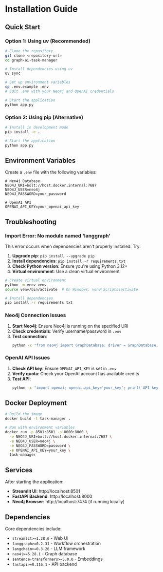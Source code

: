# Installation Guide

## Quick Start

### Option 1: Using uv (Recommended)
```bash
# Clone the repository
git clone <repository-url>
cd graph-ai-task-manager

# Install dependencies using uv
uv sync

# Set up environment variables
cp .env.example .env
# Edit .env with your Neo4j and OpenAI credentials

# Start the application
python app.py
```

### Option 2: Using pip (Alternative)
```bash
# Install in development mode
pip install -e .

# Start the application
python app.py
```

## Environment Variables

Create a `.env` file with the following variables:

```env
# Neo4j Database
NEO4J_URI=bolt://host.docker.internal:7687
NEO4J_USER=neo4j
NEO4J_PASSWORD=your_password

# OpenAI API
OPENAI_API_KEY=your_openai_api_key
```

## Troubleshooting

### Import Error: No module named 'langgraph'

This error occurs when dependencies aren't properly installed. Try:

1. **Upgrade pip**: `pip install --upgrade pip`
2. **Install dependencies**: `pip install -r requirements.txt`
3. **Check Python version**: Ensure you're using Python 3.12+
4. **Virtual environment**: Use a clean virtual environment

```bash
# Create virtual environment
python -m venv venv
source venv/bin/activate  # On Windows: venv\Scripts\activate

# Install dependencies
pip install -r requirements.txt
```

### Neo4j Connection Issues

1. **Start Neo4j**: Ensure Neo4j is running on the specified URI
2. **Check credentials**: Verify username/password in `.env`
3. **Test connection**: 
   ```bash
   python -c "from neo4j import GraphDatabase; driver = GraphDatabase.driver('bolt://localhost:7687', auth=('neo4j', 'password')); print('Connected!')"
   ```

### OpenAI API Issues

1. **Check API key**: Ensure `OPENAI_API_KEY` is set in `.env`
2. **Verify quota**: Check your OpenAI account has available credits
3. **Test API**: 
   ```bash
   python -c "import openai; openai.api_key='your_key'; print('API key valid!')"
   ```

## Docker Deployment

```bash
# Build the image
docker build -t task-manager .

# Run with environment variables
docker run -p 8501:8501 -p 8000:8000 \
  -e NEO4J_URI=bolt://host.docker.internal:7687 \
  -e NEO4J_USER=neo4j \
  -e NEO4J_PASSWORD=password \
  -e OPENAI_API_KEY=your_key \
  task-manager
```

## Services

After starting the application:

- **Streamlit UI**: http://localhost:8501
- **FastAPI Backend**: http://localhost:8000
- **Neo4j Browser**: http://localhost:7474 (if running locally)

## Dependencies

Core dependencies include:
- `streamlit>=1.28.0` - Web UI
- `langgraph>=0.2.31` - Workflow orchestration
- `langchain>=0.3.26` - LLM framework
- `neo4j>=5.28.1` - Graph database
- `sentence-transformers>=5.0.0` - Embeddings
- `fastapi>=0.116.1` - API backend 
